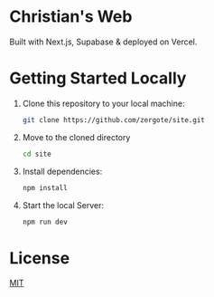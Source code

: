 
# Christian's Web 

Built with Next.js, Supabase & deployed on Vercel.

# Getting Started Locally

1. Clone this repository to your local machine:

   ```bash
   git clone https://github.com/zergote/site.git
   ```

2. Move to the cloned directory

   ```bash
   cd site
   ```

3. Install dependencies:

   ```bash
   npm install
   ```

4. Start the local Server:

   ```bash
   npm run dev
   ```

# License

[MIT](https://choosealicense.com/licenses/mit/)
